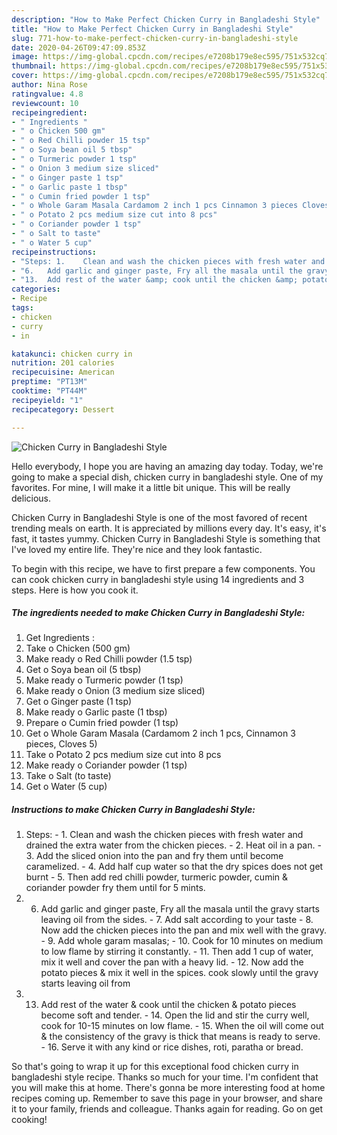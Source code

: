 ```yaml
---
description: "How to Make Perfect Chicken Curry in Bangladeshi Style"
title: "How to Make Perfect Chicken Curry in Bangladeshi Style"
slug: 771-how-to-make-perfect-chicken-curry-in-bangladeshi-style
date: 2020-04-26T09:47:09.853Z
image: https://img-global.cpcdn.com/recipes/e7208b179e8ec595/751x532cq70/chicken-curry-in-bangladeshi-style-recipe-main-photo.jpg
thumbnail: https://img-global.cpcdn.com/recipes/e7208b179e8ec595/751x532cq70/chicken-curry-in-bangladeshi-style-recipe-main-photo.jpg
cover: https://img-global.cpcdn.com/recipes/e7208b179e8ec595/751x532cq70/chicken-curry-in-bangladeshi-style-recipe-main-photo.jpg
author: Nina Rose
ratingvalue: 4.8
reviewcount: 10
recipeingredient:
- " Ingredients "
- " o Chicken 500 gm"
- " o Red Chilli powder 15 tsp"
- " o Soya bean oil 5 tbsp"
- " o Turmeric powder 1 tsp"
- " o Onion 3 medium size sliced"
- " o Ginger paste 1 tsp"
- " o Garlic paste 1 tbsp"
- " o Cumin fried powder 1 tsp"
- " o Whole Garam Masala Cardamom 2 inch 1 pcs Cinnamon 3 pieces Cloves 5"
- " o Potato 2 pcs medium size cut into 8 pcs"
- " o Coriander powder 1 tsp"
- " o Salt to taste"
- " o Water 5 cup"
recipeinstructions:
- "Steps: 1.	Clean and wash the chicken pieces with fresh water and drained the extra water from the chicken pieces.  2.	Heat oil in a pan.  3.	Add the sliced onion into the pan and fry them until become caramelized. 4.	Add half cup water so that the dry spices does not get burnt 5.	 Then add red chilli powder, turmeric powder, cumin &amp; coriander powder fry them until for 5 mints."
- "6.	Add garlic and ginger paste, Fry all the masala until the gravy starts leaving oil from the sides. 7.	Add salt according to your taste 8.	Now add the chicken pieces into the pan and mix well with the gravy. 9.	Add whole garam masalas; 10.	Cook for 10 minutes on medium to low flame by stirring it constantly. 11.	Then add 1 cup of water, mix it well and cover the pan with a heavy lid.  12.	Now add the potato pieces &amp; mix it well in the spices. cook slowly until the gravy starts leaving oil from"
- "13.	Add rest of the water &amp; cook until the chicken &amp; potato pieces become soft and tender. 14.	 Open the lid and stir the curry well, cook for 10-15 minutes on low flame. 15.	When the oil will come out &amp; the consistency of the gravy is thick that means is ready to serve.  16.	Serve it with any kind or rice dishes, roti, paratha or bread."
categories:
- Recipe
tags:
- chicken
- curry
- in

katakunci: chicken curry in 
nutrition: 201 calories
recipecuisine: American
preptime: "PT13M"
cooktime: "PT44M"
recipeyield: "1"
recipecategory: Dessert

---
```



![Chicken Curry in Bangladeshi Style](https://img-global.cpcdn.com/recipes/e7208b179e8ec595/751x532cq70/chicken-curry-in-bangladeshi-style-recipe-main-photo.jpg)

Hello everybody, I hope you are having an amazing day today. Today, we're going to make a special dish, chicken curry in bangladeshi style. One of my favorites. For mine, I will make it a little bit unique. This will be really delicious.



Chicken Curry in Bangladeshi Style is one of the most favored of recent trending meals on earth. It is appreciated by millions every day. It's easy, it's fast, it tastes yummy. Chicken Curry in Bangladeshi Style is something that I've loved my entire life. They're nice and they look fantastic.


To begin with this recipe, we have to first prepare a few components. You can cook chicken curry in bangladeshi style using 14 ingredients and 3 steps. Here is how you cook it.

<!--inarticleads1-->

##### The ingredients needed to make Chicken Curry in Bangladeshi Style:

1. Get  Ingredients :
1. Take  o Chicken (500 gm)
1. Make ready  o Red Chilli powder (1.5 tsp)
1. Get  o Soya bean oil (5 tbsp)
1. Make ready  o Turmeric powder (1 tsp)
1. Make ready  o Onion (3 medium size sliced)
1. Get  o Ginger paste (1 tsp)
1. Make ready  o Garlic paste (1 tbsp)
1. Prepare  o Cumin fried powder (1 tsp)
1. Get  o Whole Garam Masala (Cardamom 2 inch 1 pcs, Cinnamon 3 pieces, Cloves 5)
1. Take  o Potato 2 pcs medium size cut into 8 pcs
1. Make ready  o Coriander powder (1 tsp)
1. Take  o Salt (to taste)
1. Get  o Water (5 cup)




<!--inarticleads2-->

##### Instructions to make Chicken Curry in Bangladeshi Style:

1. Steps: - 1.	Clean and wash the chicken pieces with fresh water and drained the extra water from the chicken pieces.  - 2.	Heat oil in a pan.  - 3.	Add the sliced onion into the pan and fry them until become caramelized. - 4.	Add half cup water so that the dry spices does not get burnt - 5.	 Then add red chilli powder, turmeric powder, cumin &amp; coriander powder fry them until for 5 mints.
1. 6.	Add garlic and ginger paste, Fry all the masala until the gravy starts leaving oil from the sides. - 7.	Add salt according to your taste - 8.	Now add the chicken pieces into the pan and mix well with the gravy. - 9.	Add whole garam masalas; - 10.	Cook for 10 minutes on medium to low flame by stirring it constantly. - 11.	Then add 1 cup of water, mix it well and cover the pan with a heavy lid.  - 12.	Now add the potato pieces &amp; mix it well in the spices. cook slowly until the gravy starts leaving oil from
1. 13.	Add rest of the water &amp; cook until the chicken &amp; potato pieces become soft and tender. - 14.	 Open the lid and stir the curry well, cook for 10-15 minutes on low flame. - 15.	When the oil will come out &amp; the consistency of the gravy is thick that means is ready to serve.  - 16.	Serve it with any kind or rice dishes, roti, paratha or bread.




So that's going to wrap it up for this exceptional food chicken curry in bangladeshi style recipe. Thanks so much for your time. I'm confident that you will make this at home. There's gonna be more interesting food at home recipes coming up. Remember to save this page in your browser, and share it to your family, friends and colleague. Thanks again for reading. Go on get cooking!
